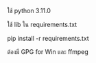 ใช้ python 3.11.0

ใช้ lib ใน requirements.txt

  pip install -r requirements.txt

ต้องมี GPG for Win  และ  ffmpeg
